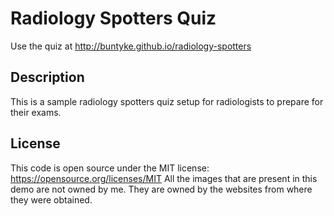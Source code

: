 # Radiology Spotters Quiz

Use the quiz at http://buntyke.github.io/radiology-spotters

## Description

This is a sample radiology spotters quiz setup for radiologists to prepare for their exams.

## License
This code is open source under the MIT license:  https://opensource.org/licenses/MIT
All the images that are present in this demo are not owned by me. They are owned by the websites from where they were obtained.